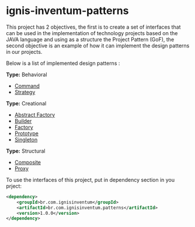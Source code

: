 # ignis-inventum-patterns

This project has 2 objectives, the first is to create a set of interfaces that can be used in the implementation of technology projects based on the JAVA language and using as a structure the Project Pattern (GoF), the second objective is an example of how it can implement the design patterns in our projects.

Below is a list of implemented design patterns :

**Type:** Behavioral
* [Command](src/main/java/br/com/ignisinventum/infra/patters/behavioral/command/README.md)
* [Strategy](src/main/java/br/com/ignisinventum/infra/patters/behavioral/strategy/README.md)

**Type:** Creational
* [Abstract Factory](src/main/java/br/com/ignisinventum/infra/patters/creational/abstractfactory/README.md)
* [Builder](src/main/java/br/com/ignisinventum/infra/patters/creational/builder/README.md)
* [Factory](src/main/java/br/com/ignisinventum/infra/patters/creational/factory/README.md)
* [Prototype](src/main/java/br/com/ignisinventum/infra/patters/creational/prototype/README.md)
* [Singleton](src/main/java/br/com/ignisinventum/infra/patters/creational/singleton/README.md)

**Type:** Structural
* [Composite](src/main/java/br/com/ignisinventum/infra/patters/structural/composite/README.md)
* [Proxy](src/main/java/br/com/ignisinventum/infra/patters/structural/proxy/README.md)

To use the interfaces of this project, put in dependency section in you prject:

```xml
<dependency>
	<groupId>br.com.ignisinventum</groupId>
	<artifactId>br.com.ignisinventum.patterns</artifactId>
	<version>1.0.0</version>
</dependency>
```
